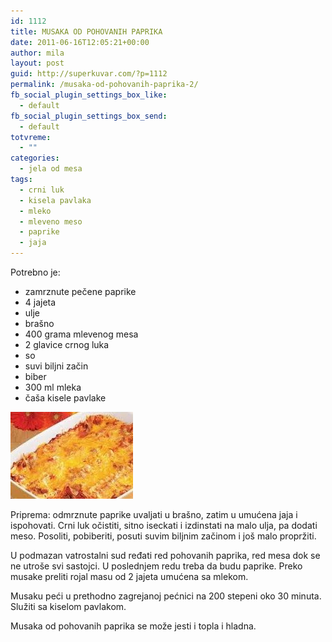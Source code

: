 ```yaml
---
id: 1112
title: MUSAKA OD POHOVANIH PAPRIKA
date: 2011-06-16T12:05:21+00:00
author: mila
layout: post
guid: http://superkuvar.com/?p=1112
permalink: /musaka-od-pohovanih-paprika-2/
fb_social_plugin_settings_box_like:
  - default
fb_social_plugin_settings_box_send:
  - default
totvreme:
  - ""
categories:
  - jela od mesa
tags:
  - crni luk
  - kisela pavlaka
  - mleko
  - mleveno meso
  - paprike
  - jaja
---
```

Potrebno je:

  * zamrznute pečene paprike
  * 4 jajeta
  * ulje
  * brašno
  * 400 grama mlevenog mesa
  * 2 glavice crnog luka
  * so
  * suvi biljni začin
  * biber
  * 300 ml mleka
  * čaša kisele pavlake

<img class="alignnone size-full wp-image-1116" title="musakaodpaprika" src="/wp-content/uploads/2011/06/musakaodpaprika2-e1308226207255.jpg" alt="" width="196" height="139" /> 

Priprema: odmrznute paprike uvaljati u brašno, zatim u umućena jaja i ispohovati. Crni luk očistiti, sitno iseckati i izdinstati na malo ulja, pa dodati meso. Posoliti, pobiberiti, posuti suvim biljnim začinom i još malo propržiti.

U podmazan vatrostalni sud ređati red pohovanih paprika, red mesa dok se ne utroše svi sastojci. U poslednjem redu treba da budu paprike. Preko musake preliti rojal masu od 2 jajeta umućena sa mlekom.

Musaku peći u prethodno zagrejanoj pećnici na 200 stepeni oko 30 minuta. Služiti sa kiselom pavlakom.

Musaka od pohovanih paprika se može jesti i topla i hladna.